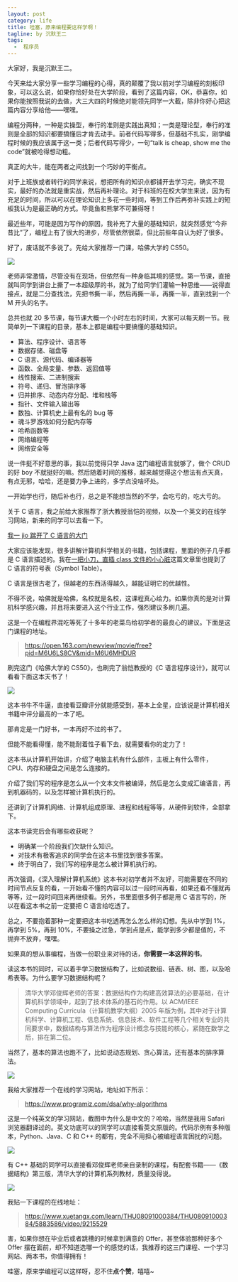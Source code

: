 ```yaml
---
layout: post
category: life
title: 哇塞，原来编程要这样学啊！
tagline: by 沉默王二
tags: 
  -  程序员
---
```


大家好，我是沉默王二。

<!--more-->


今天来给大家分享一些学习编程的心得，真的颠覆了我以前对学习编程的刻板印象，可以这么说，如果你恰好处在大学阶段，看到了这篇内容，OK，恭喜你，如果你能按照我说的去做，大三大四的时候绝对能领先同学一大截，除非你好心把这篇内容分享给他——嘿嘿。

编程分两种，一种是实操型，奉行的准则是实践出真知；一类是理论型，奉行的准则是全部的知识都要搞懂后才肯去动手。前者代码写得多，但基础不扎实，刚学编程时候的我应该属于这一类；后者代码写得少，一句“talk is cheap, show me the code”就被呛得想动粗。

真正的大牛，能在两者之间找到一个巧妙的平衡点。

对于上班族或者转行的同学来说，想把所有的知识点都铺开去学习完，确实不现实，最好的办法就是重实战，然后再补理论。对于科班的在校大学生来说，因为有充足的时间，所以可以在理论知识上多花一些时间，等到工作后再弥补实践上的短板我认为是最正确的方式。毕竟鱼和熊掌不可兼得呀！

最近些年，可能是因为写作的原因，我补充了大量的基础知识，就突然感觉“今非昔比”了，编程上有了很大的进步，尽管依然很菜，但比前些年自认为好了很多。

好了，废话就不多说了。先给大家推荐一门课，哈佛大学的 CS50。

![](http://www.itwanger.com/assets/images/2021/05/biancheng-01.png)

老师非常激情，尽管没有在现场，但依然有一种身临其境的感觉。第一节课，直接就叫同学到讲台上撕了一本超级厚的书，就为了给同学们灌输一种思维——说得直接点，就是二分查找法，先把书撕一半，然后再撕一半，再撕一半，直到找到一个 M 开头的名字。

总共也就 20 多节课，每节课大概一个小时左右的时间，大家可以每天刷一节。我简单列一下课程的目录，基本上都是编程中要搞懂的基础知识。

- 算法、程序设计、语言等
- 数据存储、磁盘等
- C 语言、源代码、编译器等
- 函数、全局变量、参数、返回值等
- 线性搜索、二进制搜索
- 符号、递归、冒泡排序等
- 归并排序、动态内存分配、堆和栈等
- 指针、文件输入输出等
- 数独、计算机史上最有名的 bug 等
- 魂斗罗游戏如何分配内存等
- 哈希函数等
- 网络编程等
- 网络安全等

说一件挺不好意思的事，我以前觉得只学 Java 这门编程语言就够了，做个 CRUD 的好 boy 不就挺好的嘛。然后随着时间的推移，越来越觉得这个想法有点天真，有点无邪，哈哈，还是要力争上进的，多学点没啥坏处。

一开始学也行，随后补也行，总之是不能想当然的不学，会吃亏的，吃大亏的。

关于 C 语言，我之前给大家推荐了浙大教授翁恺的视频，以及一个英文的在线学习网站，新来的同学可以去看一下。

[我一 jio 踹开了 C 语言的大门](https://mp.weixin.qq.com/s/xzEOhTcuISXRkBr5m_RUFg)

大家应该能发现，很多讲解计算机科学相关的书籍，包括课程，里面的例子几乎都是 C 语言描述的。我在[一把小刀，直插 class 文件的小心脏](https://mp.weixin.qq.com/s/uMEZ2Xwctx4n-_8zvtDp5A)这篇文章里也提到了 C 语言的符号表（Symbol Table）。

C 语言是很古老了，但越老的东西活得越久，越能证明它的优越性。

不得不说，哈佛就是哈佛，名校就是名校，这课程真心给力。如果你真的是对计算机科学感兴趣，并且将来要进入这个行业工作，强烈建议多刷几遍。

这是一个在编程界混吃等死了十多年的老菜鸟给初学者的最良心的建议。下面是这门课程的地址。

>https://open.163.com/newview/movie/free?pid=M6U6LS8CV&mid=M6U6MHDUR

刷完这门《哈佛大学的 CS50》，也刷完了翁恺教授的《C 语言程序设计》，就可以看看下面这本天书了！

![](http://www.itwanger.com/assets/images/2021/05/biancheng-02.png)

这本书牛不牛逼，直接看豆瓣评分就能感受到，基本上全星，应该说是计算机相关书籍中评分最高的一本了吧。

那肯定是一门好书，一本再好不过的书了。

但能不能看得懂，能不能耐着性子看下去，就需要看你的定力了！

这本书从计算机开始讲，介绍了电脑主机有什么部件，主板上有什么零件，CPU、内存和硬盘之间是怎么连接的。

介绍了我们写的程序是怎么从一个文本文件被编译，然后是怎么变成汇编语言，再到机器码的，以及怎样被计算机执行的。

还讲到了计算机网络、计算机组成原理、进程和线程等等，从硬件到软件，全部拿下。

这本书读完后会有哪些收获呢？

- 明确某一个阶段我们欠缺什么知识。
- 对技术有极客追求的同学会在这本书里找到很多答案。
- 终于明白了，我们写的程序是怎么被计算机执行的。

再次强调，《深入理解计算机系统》这本书对初学者并不友好，可能需要在不同的时间节点反复的看，一开始看不懂的内容可以过一段时间再看，如果还看不懂就再等等，过一段时间回来再继续看。另外，书里面很多例子都是用 C 语言写的，所以在看这本书之前一定要把 C 语言给吃透了。

总之，不要抱着那种一定要把这本书吃透再怎么怎么样的幻想。先从中学到 1%，再学到 5%，再到 10%，不要操之过急，学到点是点，能学到多少都是值的，不抛弃不放弃，嘿嘿。

如果真的想从事编程，当做一份职业来对待的话，**你需要一本这样的书**。

读这本书的同时，可以着手学习数据结构了，比如说数组、链表、树、图，以及哈希表等。为什么要学习数据结构呢？

>清华大学邓俊辉老师的答案：数据结构作为构建高效算法的必要基础，在计算机科学领域中，起到了技术体系的基石的作用。以 ACM/IEEE Computing Curricula（计算机教学大纲）2005 年版为例，其中对于计算机科学、计算机工程、信息系统、信息技术、软件工程等几个相关专业的共同要求中，数据结构与算法作为程序设计概念与技能的核心，紧随在数学之后，排在第二位。

当然了，基本的算法也跑不了，比如说动态规划、贪心算法，还有基本的排序算法。

![](http://www.itwanger.com/assets/images/2021/05/biancheng-03.png)

我给大家推荐一个在线的学习网站，地址如下所示：

>https://www.programiz.com/dsa/why-algorithms

这是一个纯英文的学习网站，截图中为什么是中文的？哈哈，当然是我用 Safari 浏览器翻译过的。英文功底可以的同学可以直接看英文原版的。代码示例有多种版本，Python、Java、C 和 C++ 的都有，完全不用担心被编程语言困扰的问题。

![](http://www.itwanger.com/assets/images/2021/05/biancheng-04.png)

有 C++ 基础的同学可以直接看邓俊辉老师亲自录制的课程，有配套书籍——《数据结构》第三版，清华大学的计算机系列教材，质量没得说。

![](http://www.itwanger.com/assets/images/2021/05/biancheng-05.png)

我贴一下课程的在线地址：

>https://www.xuetangx.com/learn/THU08091000384/THU08091000384/5883586/video/9215529

害，如果你想在毕业后或者跳槽的时候拿到满意的 Offer，甚至体验那种好多个 Offer 摆在面前，却不知道选哪一个的感觉的话，我推荐的这三门课程、一个学习网站、两本书，你值得拥有！

哇塞，原来学编程可以这样呀，忍不住**点个赞**，嘻嘻~


